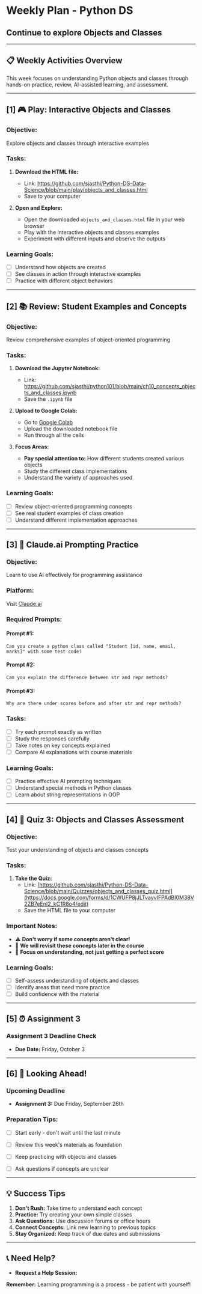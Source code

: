# Weekly Plan - Python DS
## Continue to explore Objects and Classes 

---

## **📋 Weekly Activities Overview**

This week focuses on understanding Python objects and classes through hands-on practice, review, AI-assisted learning, and assessment.

---

## **[1] 🎮 Play: Interactive Objects and Classes**

### **Objective:** 
Explore objects and classes through interactive examples

### **Tasks:**
1. **Download the HTML file:**
   - Link: https://github.com/sjasthi/Python-DS-Data-Science/blob/main/play/objects_and_classes.html
   - Save to your computer

2. **Open and Explore:**
   - Open the downloaded `objects_and_classes.html` file in your web browser
   - Play with the interactive objects and classes examples
   - Experiment with different inputs and observe the outputs

### **Learning Goals:**
- [ ] Understand how objects are created
- [ ] See classes in action through interactive examples
- [ ] Practice with different object behaviors

---

## **[2] 📚 Review: Student Examples and Concepts**

### **Objective:** 
Review comprehensive examples of object-oriented programming

### **Tasks:**
1. **Download the Jupyter Notebook:**
   - Link: https://github.com/sjasthi/python101/blob/main/ch10_concepts_objects_and_classes.ipynb
   - Save the `.ipynb` file

2. **Upload to Google Colab:**
   - Go to [Google Colab](https://colab.research.google.com/)
   - Upload the downloaded notebook file
   - Run through all the cells

3. **Focus Areas:**
   - **Pay special attention to:** How different students created various objects
   - Study the different class implementations
   - Understand the variety of approaches used

### **Learning Goals:**
- [ ] Review object-oriented programming concepts
- [ ] See real student examples of class creation
- [ ] Understand different implementation approaches

---

## **[3] 🤖 Claude.ai Prompting Practice**

### **Objective:** 
Learn to use AI effectively for programming assistance

### **Platform:** 
Visit [Claude.ai](http://www.claude.ai)

### **Required Prompts:**

#### **Prompt #1:**
```
Can you create a python class called "Student [id, name, email, marks]" with some test code?
```

#### **Prompt #2:**
```
Can you explain the difference between str and repr methods?
```

#### **Prompt #3:**
```
Why are there under scores before and after str and repr methods?
```

### **Tasks:**
- [ ] Try each prompt exactly as written
- [ ] Study the responses carefully
- [ ] Take notes on key concepts explained
- [ ] Compare AI explanations with course materials

### **Learning Goals:**
- [ ] Practice effective AI prompting techniques
- [ ] Understand special methods in Python classes
- [ ] Learn about string representations in OOP

---

## **[4] 📝 Quiz 3: Objects and Classes Assessment**

### **Objective:** 
Test your understanding of objects and classes concepts

### **Tasks:**
1. **Take the Quiz:**
   - Link: [https://github.com/sjasthi/Python-DS-Data-Science/blob/main/Quizzes/objects_and_classes_quiz.html](https://docs.google.com/forms/d/1CWUFP8jJLTvayvIFPAdBI0M38V2ZB7eEnI2_kC1R8o4/edit)
   - Save the HTML file to your computer


### **Important Notes:**
- ⚠️ **Don't worry if some concepts aren't clear!**
- 🔄 **We will revisit these concepts later in the course**
- 🎯 **Focus on understanding, not just getting a perfect score**

### **Learning Goals:**
- [ ] Self-assess understanding of objects and classes
- [ ] Identify areas that need more practice
- [ ] Build confidence with the material

---

## **[5] ⏰ Assignment 3**

### **Assignment 3 Deadline Check**
- **Due Date:** Friday, October 3

---

## **[6] 🔮 Looking Ahead!**

### **Upcoming Deadline**
- **Assignment 3:** Due Friday, September 26th

### **Preparation Tips:**
- [ ] Start early - don't wait until the last minute
- [ ] Review this week's materials as foundation
- [ ] Keep practicing with objects and classes
- [ ] Ask questions if concepts are unclear


---

## **💡 Success Tips**

1. **Don't Rush:** Take time to understand each concept
2. **Practice:** Try creating your own simple classes
3. **Ask Questions:** Use discussion forums or office hours
4. **Connect Concepts:** Link new learning to previous topics
5. **Stay Organized:** Keep track of due dates and submissions

---

## **📞 Need Help?**
- **Request a Help Session:** 
 
**Remember:** Learning programming is a process - be patient with yourself!
